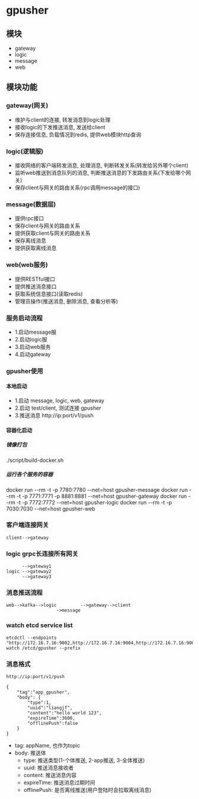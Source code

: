 # gpusher

## 模块
- gateway
- logic
- message
- web

## 模块功能
### gateway(网关)
- 维护与client的连接, 转发消息到logic处理
- 接收logic的下发推送消息, 发送给client
- 保存连接信息, 负载情况到redis, 提供web模块http查询

### logic(逻辑服)
- 接收网络的客户端转发消息, 处理消息, 判断转发关系(转发给另外哪个client)
- 监听web推送到消息队列的消息, 判断推送消息的下发路由关系(下发给哪个网关)
- 保存client与网关的路由关系(rpc调用message的接口) 

### message(数据层)
- 提供rpc接口
- 保存client与网关的路由关系
- 提供获取client与网关的路由关系
- 保存离线消息
- 提供获取离线消息

### web(web服务)
- 提供RESTful接口
- 提供推送消息接口
- 获取系统信息接口(读取redis)
- 管理员操作(推送消息, 删除消息, 查看分析等)


### 服务启动流程
- 1.启动message服
- 2.启动logic服
- 3.启动web服务
- 4.启动gateway


### gpusher使用
#### 本地启动
- 1.启动 message, logic, web, gateway
- 2.启动 test/client, 测试连接 gpusher
- 3.推送消息 http://ip:port/v1/push

#### 容器化启动
##### 镜像打包
./script/build-docker.sh

##### 运行各个服务的容器
docker run --rm -t -p 7780:7780 --net=host gpusher-message
docker run --rm -t -p 7771:7771 -p 8881:8881 --net=host gpusher-gateway
docker run --rm -t -p 7772:7772 --net=host gpusher-logic
docker run --rm -t -p 7030:7030 --net=host gpusher-web


### 客户端连接网关
    client-->gateway


### logic grpc长连接所有网关
          -->gateway1
    logic -->gateway2
          -->gateway3


### 消息推送流程
    web-->kafka-->logic         -->gateway-->client
                       ->message
     
     
### watch etcd service list
                 
    etcdctl --endpoints "http://172.16.7.16:9002,http://172.16.7.16:9004,http://172.16.7.16:9006" watch /etcd/gpusher --prefix



### 消息格式
```http://ip:port/v1/push```

    {
        "tag":"app_gpusher",
        "body": {
            "type":1,
            "uuid":"liangjf",
            "content":"hello world 123",
            "expireTime":3600,
            "offlinePush":false
        }
    }

- tag: appName, 也作为topic
- body: 推送体
    - type: 推送类型(1-个体推送, 2-app推送, 3-全体推送)
    - uuid: 推送消息接收者
    - content: 推送消息内容
    - expireTime: 推送消息过期时间
    - offlinePush: 是否离线推送(用户登陆时会拉取离线消息)



